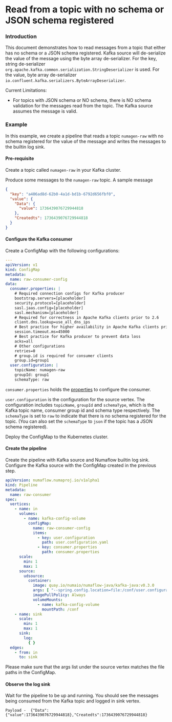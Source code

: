 # Read from a topic with no schema or JSON schema registered

### Introduction

This document demonstrates how to read messages from a topic that either has no schema or a JSON schema registered.
Kafka source will de-serialize the value of the message using the byte array de-serializer. For the key, string
de-serializer `org.apache.kafka.common.serialization.StringDeserializer` is used. For the value, byte array
de-serializer `io.confluent.kafka.serializers.ByteArrayDeserializer`.

Current Limitations:

* For topics with JSON schema or NO schema, there is NO schema validation for the messages read from the topic. The
  Kafka source assumes the message is valid.

### Example

In this example, we create a pipeline that reads a topic `numagen-raw` with no schema registered for the value of the
message and writes the messages to the builtin log sink.

#### Pre-requisite

Create a topic called `numagen-raw` in your Kafka cluster.

Produce some messages to the `numagen-raw` topic. A sample message

```json
{
  "key": "a406ad8d-62b0-4a1d-bd1b-6792d656fbf0",
  "value": {
    "Data": {
      "value": 1736439076729944818
    },
    "Createdts": 1736439076729944818
  }
}
```

#### Configure the Kafka consumer

Create a ConfigMap with the following configurations:

```yaml
---
apiVersion: v1
kind: ConfigMap
metadata:
  name: raw-consumer-config
data:
  consumer.properties: |
    # Required connection configs for Kafka producer
    bootstrap.servers=[placeholder]
    security.protocol=[placeholder]
    sasl.jaas.config=[placeholder]
    sasl.mechanism=[placeholder]
    # Required for correctness in Apache Kafka clients prior to 2.6
    client.dns.lookup=use_all_dns_ips
    # Best practice for higher availability in Apache Kafka clients prior to 3.0
    session.timeout.ms=45000
    # Best practice for Kafka producer to prevent data loss
    acks=all
    # Other configurations
    retries=0
    # group.id is required for consumer clients
    group.id=group1
  user.configuration: |
    topicName: numagen-raw
    groupId: group1
    schemaType: raw
```

`consumer.properties` holds the [properties](https://kafka.apache.org/documentation/#consumerconfigs) to configure the
consumer.

`user.configuration` is the configuration for the source vertex. The configuration includes `topicName`, `groupId` and
`schemaType`, which is the Kafka topic name, consumer group id and schema type respectively. The `schemaType` is set to
`raw` to indicate that there is no schema registered for the topic. (You can also set the `schemaType` to `json` if the
topic has a JSON schema registered).

Deploy the ConfigMap to the Kubernetes cluster.

#### Create the pipeline

Create the pipeline with Kafka source and Numaflow builtin log sink. Configure the Kafka source with the ConfigMap
created in the previous step.

```yaml
apiVersion: numaflow.numaproj.io/v1alpha1
kind: Pipeline
metadata:
  name: raw-consumer
spec:
  vertices:
    - name: in
      volumes:
        - name: kafka-config-volume
          configMap:
            name: raw-consumer-config
            items:
              - key: user.configuration
                path: user.configuration.yaml
              - key: consumer.properties
                path: consumer.properties
      scale:
        min: 1
        max: 1
      source:
        udsource:
          container:
            image: quay.io/numaio/numaflow-java/kafka-java:v0.3.0
            args: [ "--spring.config.location=file:/conf/user.configuration.yaml", "--consumer.properties.path=/conf/consumer.properties" ]
            imagePullPolicy: Always
            volumeMounts:
              - name: kafka-config-volume
                mountPath: /conf
    - name: sink
      scale:
        min: 1
        max: 1
      sink:
        log:
          { }
  edges:
    - from: in
      to: sink
```

Please make sure that the args list under the source vertex matches the file paths in the ConfigMap.

#### Observe the log sink

Wait for the pipeline to be up and running. You should see the messages being consumed from the Kafka topic and logged
in sink vertex.

```
Payload -  {"Data":{"value":1736439076729944818},"Createdts":1736439076729944818}
```
